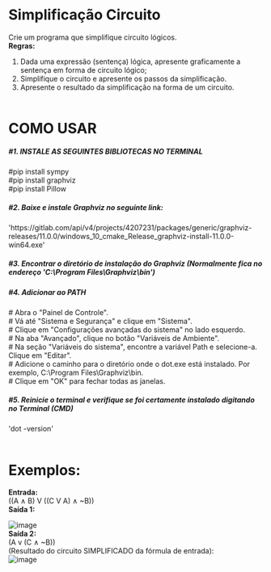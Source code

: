 # Simplificação Circuito
Crie um programa que simplifique circuito lógicos.<br>
<b>Regras:</b><br>
1. Dada uma expressão (sentença) lógica, apresente graficamente a sentença em forma de circuito lógico;<br>
2. Simplifique o circuito e apresente os passos da simplificação.<br>
3. Apresente o resultado da simplificação na forma de um circuito.<br><br>

<h1>COMO USAR</h1>
<h5>#1. INSTALE AS SEGUINTES BIBLIOTECAS NO TERMINAL</h5>
    #pip install sympy<br>
    #pip install graphviz<br>
    #pip install Pillow<br>

<h5>#2. Baixe e instale Graphviz no seguinte link:</h5>
    'https://gitlab.com/api/v4/projects/4207231/packages/generic/graphviz-releases/11.0.0/windows_10_cmake_Release_graphviz-install-11.0.0-win64.exe'<br>
<h5>#3. Encontrar o diretório de instalação do Graphviz (Normalmente fica no endereço 'C:\Program Files\Graphviz\bin')</h5>
<h5>#4. Adicionar ao PATH</h5>
    # Abra o "Painel de Controle".<br>
    # Vá até "Sistema e Segurança" e clique em "Sistema".<br>
    # Clique em "Configurações avançadas do sistema" no lado esquerdo.<br>
    # Na aba "Avançado", clique no botão "Variáveis de Ambiente".<br>
    # Na seção "Variáveis do sistema", encontre a variável Path e selecione-a. Clique em "Editar".<br>
    # Adicione o caminho para o diretório onde o dot.exe está instalado. Por exemplo, C:\Program Files\Graphviz\bin.<br>
    # Clique em "OK" para fechar todas as janelas.<br>
<h5>#5. Reinicie o terminal e verifique se foi certamente instalado digitando no Terminal (CMD)</h5>
    'dot -version'<br><br>

<h1>Exemplos:</h1>
<b>Entrada:</b><br>
((A ∧ B) V ((C V A) ∧ ~B))<br>
<b>Saída 1:</b><br>

![image](https://github.com/VicRuk/simplificacao-circuito/assets/99752207/3b45cb1b-0af3-4647-8265-39e24461546f)<br>
<b>Saída 2:</b><br>
(A v (C ∧ ~B))<br>
(Resultado do circuito SIMPLIFICADO da fórmula de entrada):<br>
![image](https://github.com/VicRuk/simplificacao-circuito/assets/99752207/3d9c8548-505e-41aa-a1c4-96e2388504c5)<br>
